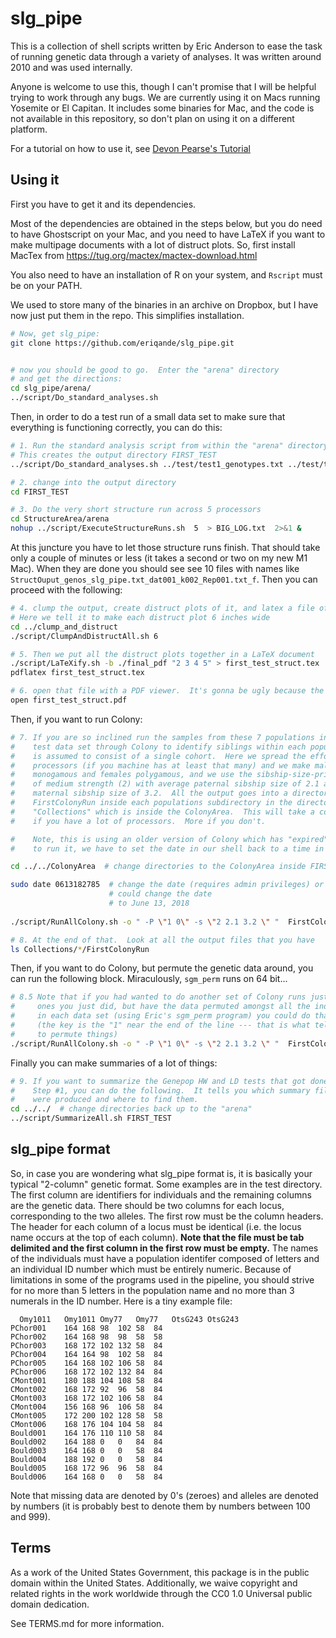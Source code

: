 # slg_pipe

This is a collection of shell scripts written by Eric Anderson to ease the task of running genetic data through a variety of analyses.  It was written around 2010 and was used internally.

Anyone is welcome to use this, though I can't promise that I will be helpful trying to work through any bugs.  We are currently using it on Macs running Yosemite or El Capitan.  It includes some binaries for Mac, and the code is not available in this repository, so don't plan on using it on a different platform.

For a tutorial on how to use it, see 
[Devon Pearse's Tutorial](https://github.com/eriqande/slg_pipe/blob/master/devon_pipe_primer.md)


## Using it

First you have to get it and its dependencies.

Most of the dependencies are obtained in the steps below, but you do need to have
Ghostscript on your Mac, and you need to have LaTeX if you want to make multipage
documents with a lot of distruct plots.  So, first install MacTex from
https://tug.org/mactex/mactex-download.html

You also need to have an installation of R on your system, and `Rscript` must be
on your PATH.

We used to store many of the binaries in an archive on Dropbox, but I have
now just put them in the repo. This simplifies installation.

```sh
# Now, get slg_pipe:
git clone https://github.com/eriqande/slg_pipe.git


# now you should be good to go.  Enter the "arena" directory
# and get the directions:
cd slg_pipe/arena/
../script/Do_standard_analyses.sh
```

Then, in order to do a test run of a small data set to make sure that everything is functioning correctly,
you can do this:
```sh
# 1. Run the standard analysis script from within the "arena" directory
# This creates the output directory FIRST_TEST
../script/Do_standard_analyses.sh ../test/test1_genotypes.txt ../test/test1_all_pops.txt ../test/test1_all_loci.txt FIRST_TEST ../settings/QuickRunsTestSettings.sh 

# 2. change into the output directory
cd FIRST_TEST

# 3. Do the very short structure run across 5 processors
cd StructureArea/arena
nohup ../script/ExecuteStructureRuns.sh  5  > BIG_LOG.txt  2>&1 &
```
At this juncture you have to let those structure runs finish.  That should take only
a couple of minutes or less (it takes a second or two on my new M1 Mac).
When they are done you should see see 10 files with names
like `StructOuput_genos_slg_pipe.txt_dat001_k002_Rep001.txt_f`.  Then you can proceed
with the following:
```sh
# 4. clump the output, create distruct plots of it, and latex a file of results
# Here we tell it to make each distruct plot 6 inches wide
cd ../clump_and_distruct
./script/ClumpAndDistructAll.sh 6

# 5. Then we put all the distruct plots together in a LaTeX document
./script/LaTeXify.sh -b ./final_pdf "2 3 4 5" > first_test_struct.tex
pdflatex first_test_struct.tex 

# 6. open that file with a PDF viewer.  It's gonna be ugly because the runs were super short
open first_test_struct.pdf
```

Then, if you want to run Colony:
```sh
# 7. If you are so inclined run the samples from these 7 populations in the
#    test data set through Colony to identify siblings within each population sample which
#    is assumed to consist of a single cohort.  Here we spread the effort across 7 
#    processors (if you machine has at least that many) and we make males 
#    monogamous and females polygamous, and we use the sibship-size-prior (-s)
#    of medium strength (2) with average paternal sibship size of 2.1 and average
#    maternal sibship size of 3.2.  All the output goes into a directory named
#    FirstColonyRun inside each populations subdirectory in the directory called
#    "Collections" which is inside the ColonyArea.  This will take a couple of minutes
#    if you have a lot of processors.  More if you don't.

#    Note, this is using an older version of Colony which has "expired". To be able
#    to run it, we have to set the date in our shell back to a time in the 2018's.  

cd ../../ColonyArea  # change directories to the ColonyArea inside FIRST_TEST

sudo date 0613182785  # change the date (requires admin privileges) or you
                      # could change the date
                      # to June 13, 2018
                      
./script/RunAllColony.sh -o " -P \"1 0\" -s \"2 2.1 3.2 \" "  FirstColonyRun  0 7 

# 8. At the end of that.  Look at all the output files that you have
ls Collections/*/FirstColonyRun

```


Then, if you want to do Colony, but permute the genetic data around, you can run the
following block.  Miraculously, `sgm_perm` runs on 64 bit...

```sh
# 8.5 Note that if you had wanted to do another set of Colony runs just like those
#     ones you just did, but have the data permuted amongst all the individuals
#     in each data set (using Eric's sgm_perm program) you could do that like this:
#     (the key is the "1" near the end of the line --- that is what tell the script
#     to permute things)
./script/RunAllColony.sh -o " -P \"1 0\" -s \"2 2.1 3.2 \" "  FirstColonyRun_Permed  1 7 
```

Finally you can make summaries of a lot of things:

```sh
# 9. If you want to summarize the Genepop HW and LD tests that got done in 
#    Step #1, you can do the following.  It tells you which summary files
#    were produced and where to find them.
cd ../../  # change directories back up to the "arena"
../script/SummarizeAll.sh FIRST_TEST 
```

## slg_pipe format

So, in case you are wondering what slg_pipe format is, it is basically your typical "2-column" genetic format.  Some examples are in the test directory.   The first column are identifiers for individuals and the remaining columns are the genetic data.  There should be two columns for each locus, corresponding to the two alleles.  The first row must be the column headers.  The header for each column of a locus must be identical (i.e. the locus name occurs at the top of each column). **Note that the file must be tab delimited and the first column in the first row must be empty.** The names of the individuals must have a population identifer composed of letters and an individual ID number which must be entirely numeric.  Because of limitations in some of the programs used in the pipeline, you should strive for no more than 5 letters in the population name and no more than 3 numerals in the ID number.  Here is a tiny example file:
```
  Omy1011	Omy1011	Omy77	Omy77	OtsG243	OtsG243
PChor001	164	168	98	102	58	84
PChor002	164	168	98	98	58	58
PChor003	168	172	102	132	58	84
PChor004	164	164	98	102	58	84
PChor005	164	168	102	106	58	84
PChor006	168	172	102	132	84	84
CMont001	180	188	104	108	58	84
CMont002	168	172	92	96	58	84
CMont003	168	172	102	106	58	84
CMont004	156	168	96	106	58	84
CMont005	172	200	102	128	58	58
CMont006	168	176	104	104	58	84
Bould001	164	176	110	110	58	84
Bould002	164	188	0	0	84	84
Bould003	164	168	0	0	58	84
Bould004	188	192	0	0	58	84
Bould005	168	172	96	96	58	84
Bould006	164	168	0	0	58	84
```

Note that missing data are denoted by 0's (zeroes) and alleles are denoted by numbers (it is probably best to denote them by numbers between 100 and 999).


## Terms 

As a work of the United States Government, this package is in the
public domain within the United States. Additionally, we waive
copyright and related rights in the work worldwide through the CC0 1.0
Universal public domain dedication.

See TERMS.md for more information.

